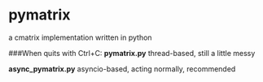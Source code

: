 # pymatrix
a cmatrix implementation written in python


###When quits with Ctrl+C:
__pymatrix.py__ thread-based, still a little messy

__async_pymatrix.py__ asyncio-based, acting normally, recommended 